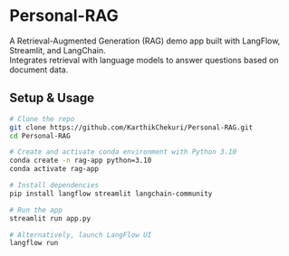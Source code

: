 
# Personal-RAG

A Retrieval-Augmented Generation (RAG) demo app built with LangFlow, Streamlit, and LangChain.  
Integrates retrieval with language models to answer questions based on document data.

## Setup & Usage

```bash
# Clone the repo
git clone https://github.com/KarthikChekuri/Personal-RAG.git
cd Personal-RAG

# Create and activate conda environment with Python 3.10
conda create -n rag-app python=3.10
conda activate rag-app

# Install dependencies
pip install langflow streamlit langchain-community

# Run the app
streamlit run app.py

# Alternatively, launch LangFlow UI
langflow run
